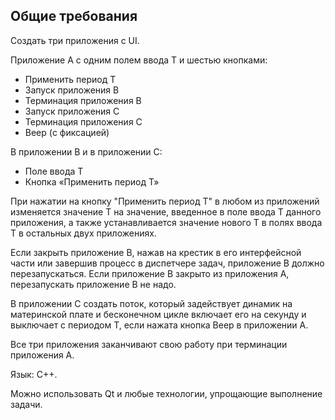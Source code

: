 ## Общие требования

Создать три приложения с UI.


Приложение А с одним полем ввода T и шестью кнопками:
- Применить период Т
- Запуск приложения B
- Терминация приложения B
- Запуск приложения С
- Терминация приложения С
- Beep (с фиксацией)

  
В приложении В и в приложении С:
- Поле ввода T
- Кнопка «Применить период Т»

  
При нажатии на кнопку "Применить период Т" в любом из приложений изменяется
значение Т на значение, введенное в поле ввода Т данного приложения, а также
устанавливается значение нового Т в полях ввода Т в остальных двух приложениях.  

  
Если закрыть приложение В, нажав на крестик в его интерфейсной части или
завершив процесс в диспетчере задач, приложение В должно перезапускаться.
Если приложение В закрыто из приложения А, перезапускать приложение В не надо.


В приложении C создать поток, который задействует динамик на материнской плате
и бесконечном цикле включает его на секунду и выключает с периодом Т, если
нажата кнопка Beep в приложении А.


Все три приложения заканчивают свою работу при терминации приложения А.


Язык: С++.


Можно использовать Qt и любые технологии, упрощающие выполнение задачи.
